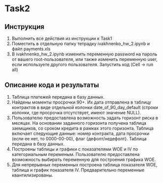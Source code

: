 # Task2
## Инструкция
1. Выполнить все действия из инструкции к Task1
2. Поместить в отдельную папку тетрадку ivakhnenko_hw_2.ipynb и файл payments.xls
3. В ivakhnenko_hw_2.ipynb изменить переменную password на пароль от вашего root-пользователя, или также изменить переменную user, если используете другого пользователя.
Запустить код (Cell -> run all)

## Описание кода и результаты
1. Таблица платежей передана в базу данных.
2. Найдены моменты просрочки 90+. Их дата отправлена в таблицу контрактов в виде отдельной колонки date_of_90_day_default (строки колонки, где просрочка отсутствует, имеют значение NULL).
3. Пользователю предоставлена возможность задать горизонт риска в месяцах. На основании заданного горизонта получена таблица заемщиков, со сроком кредита в рамках этого горизонта. Таблица включает следующие данные: номер контракта, дата просрочки (если ее нет, то 0000-00-00), флаг {дефолт/недефолт}. Таблица передана в базу данных.
4. Построены таблицы и графики с показателями WOE и IV по категориальным переменым. Пользователю предоставлена возможность выбирать переменную для построения графика WOE.
5. Для непрерывных переменных построена таблица показателя WOE, таблица и график показателя IV. Предварительно переменные квантилизированы.

